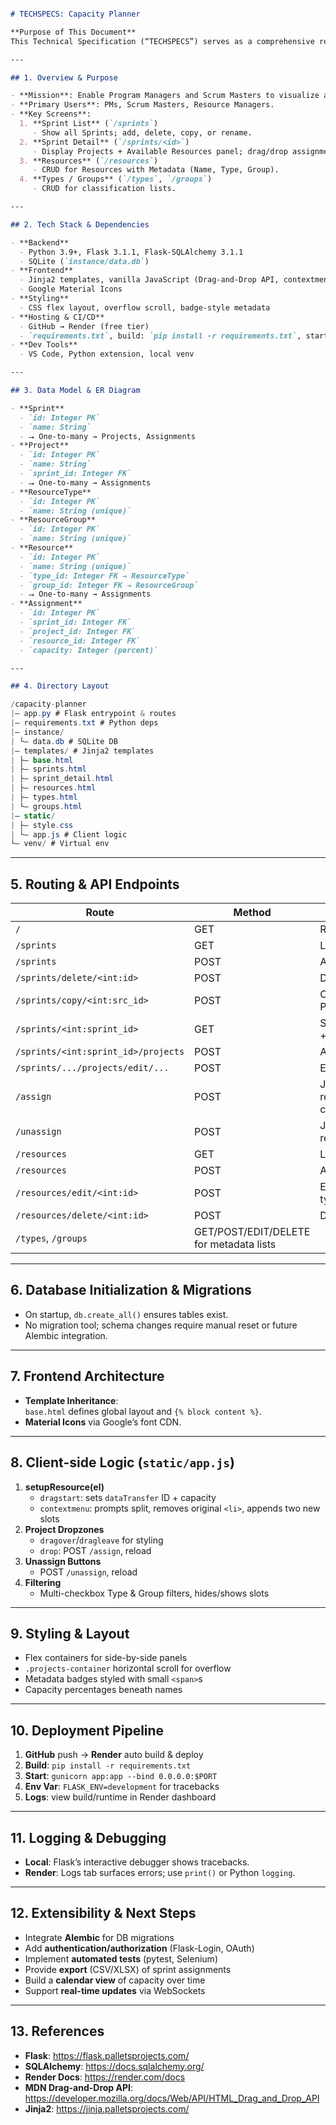 ```markdown

# TECHSPECS: Capacity Planner

**Purpose of This Document**  
This Technical Specification (“TECHSPECS”) serves as a comprehensive reference for developers, architects, or future contributors. It captures the full scope of the Capacity Planner application—its architecture, data model, routing, client logic, deployment pipeline, and extension points—so that anyone opening a new chat or joining the project can quickly get up to speed.

---

## 1. Overview & Purpose

- **Mission**: Enable Program Managers and Scrum Masters to visualize and allocate team capacity across multiple projects and sprints.  
- **Primary Users**: PMs, Scrum Masters, Resource Managers.  
- **Key Screens**:  
  1. **Sprint List** (`/sprints`)  
     - Show all Sprints; add, delete, copy, or rename.  
  2. **Sprint Detail** (`/sprints/<id>`)  
     - Display Projects + Available Resources panel; drag/drop assignments; split capacity; filter by Type/Group.  
  3. **Resources** (`/resources`)  
     - CRUD for Resources with Metadata (Name, Type, Group).  
  4. **Types / Groups** (`/types`, `/groups`)  
     - CRUD for classification lists.

---

## 2. Tech Stack & Dependencies

- **Backend**  
  - Python 3.9+, Flask 3.1.1, Flask-SQLAlchemy 3.1.1  
  - SQLite (`instance/data.db`)  
- **Frontend**  
  - Jinja2 templates, vanilla JavaScript (Drag-and-Drop API, contextmenu event)  
  - Google Material Icons  
- **Styling**  
  - CSS flex layout, overflow scroll, badge-style metadata  
- **Hosting & CI/CD**  
  - GitHub → Render (free tier)  
  - `requirements.txt`, build: `pip install -r requirements.txt`, start: `gunicorn app:app --bind 0.0.0.0:$PORT`  
- **Dev Tools**  
  - VS Code, Python extension, local venv

---

## 3. Data Model & ER Diagram

- **Sprint**  
  - `id: Integer PK`  
  - `name: String`  
  - ⭢ One-to-many → Projects, Assignments  
- **Project**  
  - `id: Integer PK`  
  - `name: String`  
  - `sprint_id: Integer FK`  
  - ⭢ One-to-many → Assignments  
- **ResourceType**  
  - `id: Integer PK`  
  - `name: String (unique)`  
- **ResourceGroup**  
  - `id: Integer PK`  
  - `name: String (unique)`  
- **Resource**  
  - `id: Integer PK`  
  - `name: String (unique)`  
  - `type_id: Integer FK → ResourceType`  
  - `group_id: Integer FK → ResourceGroup`  
  - ⭢ One-to-many → Assignments  
- **Assignment**  
  - `id: Integer PK`  
  - `sprint_id: Integer FK`  
  - `project_id: Integer FK`  
  - `resource_id: Integer FK`  
  - `capacity: Integer (percent)`

---

## 4. Directory Layout

```

```csharp
/capacity-planner
|— app.py # Flask entrypoint & routes
|— requirements.txt # Python deps
|— instance/
| └— data.db # SQLite DB
|— templates/ # Jinja2 templates
| ├— base.html
| ├— sprints.html
| ├— sprint_detail.html
| ├— resources.html
| ├— types.html
| └— groups.html
|— static/
| ├— style.css
| └— app.js # Client logic
└— venv/ # Virtual env
```

---

## 5. Routing & API Endpoints

| Route                             | Method | Description                               |
|-----------------------------------|--------|-------------------------------------------|
| `/`                               | GET    | Redirect to `/sprints`                    |
| `/sprints`                        | GET    | List all Sprints                          |
| `/sprints`                        | POST   | Add new Sprint                            |
| `/sprints/delete/<int:id>`        | POST   | Delete Sprint                             |
| `/sprints/copy/<int:src_id>`      | POST   | Copy Sprint + Projects/Assignments        |
| `/sprints/<int:sprint_id>`        | GET    | Sprint detail (projects + available)      |
| `/sprints/<int:sprint_id>/projects` | POST | Add Project to Sprint                     |
| `/sprints/.../projects/edit/...`  | POST   | Edit/Delete Project                       |
| `/assign`                         | POST   | JSON assign resource (with capacity)      |
| `/unassign`                       | POST   | JSON unassign resource                    |
| `/resources`                      | GET    | List Resources                            |
| `/resources`                      | POST   | Add Resource                              |
| `/resources/edit/<int:id>`        | POST   | Edit Resource (name, type, group)         |
| `/resources/delete/<int:id>`      | POST   | Delete Resource                           |
| `/types`, `/groups`               | GET/POST/EDIT/DELETE for metadata lists  |

---

## 6. Database Initialization & Migrations

- On startup, `db.create_all()` ensures tables exist.  
- No migration tool; schema changes require manual reset or future Alembic integration.

---

## 7. Frontend Architecture

- **Template Inheritance**:  
  `base.html` defines global layout and `{% block content %}`.  
- **Material Icons** via Google’s font CDN.  

---

## 8. Client-side Logic (`static/app.js`)

1. **setupResource(el)**  
   - `dragstart`: sets `dataTransfer` ID + capacity  
   - `contextmenu`: prompts split, removes original `<li>`, appends two new slots  
2. **Project Dropzones**  
   - `dragover`/`dragleave` for styling  
   - `drop`: POST `/assign`, reload  
3. **Unassign Buttons**  
   - POST `/unassign`, reload  
4. **Filtering**  
   - Multi-checkbox Type & Group filters, hides/shows slots

---

## 9. Styling & Layout

- Flex containers for side-by-side panels  
- `.projects-container` horizontal scroll for overflow  
- Metadata badges styled with small `<span>`s  
- Capacity percentages beneath names

---

## 10. Deployment Pipeline

1. **GitHub** push → **Render** auto build & deploy  
2. **Build**: `pip install -r requirements.txt`  
3. **Start**: `gunicorn app:app --bind 0.0.0.0:$PORT`  
4. **Env Var**: `FLASK_ENV=development` for tracebacks  
5. **Logs**: view build/runtime in Render dashboard

---

## 11. Logging & Debugging

- **Local**: Flask’s interactive debugger shows tracebacks.  
- **Render**: Logs tab surfaces errors; use `print()` or Python `logging`.

---

## 12. Extensibility & Next Steps

- Integrate **Alembic** for DB migrations  
- Add **authentication/authorization** (Flask-Login, OAuth)  
- Implement **automated tests** (pytest, Selenium)  
- Provide **export** (CSV/XLSX) of sprint assignments  
- Build a **calendar view** of capacity over time  
- Support **real-time updates** via WebSockets

---

## 13. References

- **Flask**: https://flask.palletsprojects.com/  
- **SQLAlchemy**: https://docs.sqlalchemy.org/  
- **Render Docs**: https://render.com/docs  
- **MDN Drag-and-Drop API**: https://developer.mozilla.org/docs/Web/API/HTML_Drag_and_Drop_API  
- **Jinja2**: https://jinja.palletsprojects.com/  

